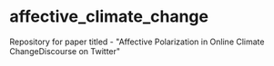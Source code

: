 # affective_climate_change
Repository for paper titled - "Affective Polarization in Online Climate ChangeDiscourse on Twitter"

